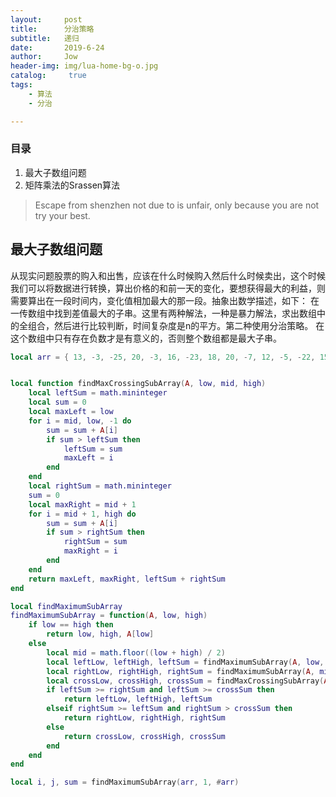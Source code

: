 ```yaml
---
layout:     post
title:      分治策略
subtitle:   递归
date:       2019-6-24
author:     Jow
header-img: img/lua-home-bg-o.jpg
catalog: 	 true 
tags:
    - 算法
    - 分治

---
```


### 目录
1. 最大子数组问题
2. 矩阵乘法的Srassen算法



> Escape from shenzhen not due to  is unfair, only because you are not try your best.

## 最大子数组问题
从现实问题股票的购入和出售，应该在什么时候购入然后什么时候卖出，这个时候我们可以将数据进行转换，算出价格的和前一天的变化，要想获得最大的利益，则需要算出在一段时间内，变化值相加最大的那一段。抽象出数学描述，如下：
在一传数组中找到差值最大的子串。这里有两种解法，一种是暴力解法，求出数组中的全组合，然后进行比较判断，时间复杂度是n的平方。第二种使用分治策略。
在这个数组中只有存在负数才是有意义的，否则整个数组都是最大子串。
```lua
local arr = { 13, -3, -25, 20, -3, 16, -23, 18, 20, -7, 12, -5, -22, 15, -4, 7 }


local function findMaxCrossingSubArray(A, low, mid, high)
    local leftSum = math.mininteger
    local sum = 0
    local maxLeft = low
    for i = mid, low, -1 do
        sum = sum + A[i]
        if sum > leftSum then
            leftSum = sum
            maxLeft = i
        end
    end
    local rightSum = math.mininteger
    sum = 0
    local maxRight = mid + 1
    for i = mid + 1, high do
        sum = sum + A[i]
        if sum > rightSum then
            rightSum = sum
            maxRight = i
        end
    end
    return maxLeft, maxRight, leftSum + rightSum
end

local findMaximumSubArray
findMaximumSubArray = function(A, low, high)
    if low == high then
        return low, high, A[low]
    else
        local mid = math.floor((low + high) / 2)
        local leftLow, leftHigh, leftSum = findMaximumSubArray(A, low, mid)
        local rightLow, rightHigh, rightSum = findMaximumSubArray(A, mid + 1, high)
        local crossLow, crossHigh, crossSum = findMaxCrossingSubArray(A, low, mid, high)
        if leftSum >= rightSum and leftSum >= crossSum then
            return leftLow, leftHigh, leftSum
        elseif rightSum >= leftSum and rightSum > crossSum then
            return rightLow, rightHigh, rightSum
        else
            return crossLow, crossHigh, crossSum
        end
    end
end

local i, j, sum = findMaximumSubArray(arr, 1, #arr)
```
